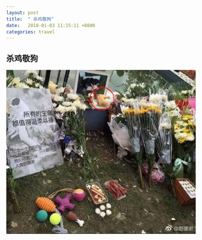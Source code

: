 ```yaml
---
layout: post
title:  " 杀鸡敬狗"
date:   2018-01-03 11:15:11 +0800
categories: travel
---
```


## 杀鸡敬狗
![杀鸡敬狗](/images/kill_chiken_for_dog.jpg)